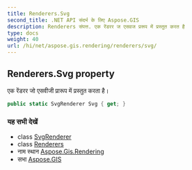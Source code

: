 ```yaml
---
title: Renderers.Svg
second_title: .NET API संदर्भ के लिए Aspose.GIS
description: Renderers संपत्त. एक रेंडरर ज एसवज प्ररूप में प्रस्तुत करत है
type: docs
weight: 40
url: /hi/net/aspose.gis.rendering/renderers/svg/
---
```

## Renderers.Svg property

एक रेंडरर जो एसवीजी प्रारूप में प्रस्तुत करता है।

```csharp
public static SvgRenderer Svg { get; }
```

### यह सभी देखें

* class [SvgRenderer](../../../aspose.gis.rendering.formats.svg/svgrenderer/)
* class [Renderers](../)
* नाम स्थान [Aspose.Gis.Rendering](../../renderers/)
* सभा [Aspose.GIS](../../../)


